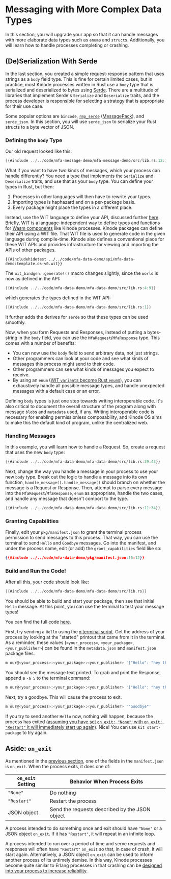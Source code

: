 # Messaging with More Complex Data Types

In this section, you will upgrade your app so that it can handle messages with more elaborate data types such as `enum`s and `struct`s.
Additionally, you will learn how to handle processes completing or crashing.

## (De)Serialization With Serde

In the last section, you created a simple request-response pattern that uses strings as a `body` field type.
This is fine for certain limited cases, but in practice, most Kinode processes written in Rust use a `body` type that is serialized and deserialized to bytes using [Serde](https://serde.rs/).
There are a multitude of libraries that implement Serde's `Serialize` and `Deserialize` traits, and the process developer is responsible for selecting a strategy that is appropriate for their use case.

Some popular options are `bincode`, [`rmp_serde`](https://docs.rs/rmp-serde/latest/rmp_serde/) ([MessagePack](https://msgpack.org/index.html)), and `serde_json`.
In this section, you will use `serde_json` to serialize your Rust structs to a byte vector of JSON.

### Defining the `body` Type

Our old request looked like this:
```rust
{{#include ../../code/mfa-message-demo/mfa-message-demo/src/lib.rs:12:16}}
```

What if you want to have two kinds of messages, which your process can handle differently?
You need a type that implements the `Serialize` and `Deserialize` traits, and use that as your `body` type.
You can define your types in Rust, but then:
1. Processes in other languages will then have to rewrite your types.
2. Importing types is haphazard and on a per-package basis.
3. Every package might place the types in a different place.

Instead, use the WIT language to define your API, discussed further [here](../system/process/wit_apis.md).
Briefly, WIT is a language-independent way to define types and functions for [Wasm components](https://component-model.bytecodealliance.org/design/why-component-model.html) like Kinode processes.
Kinode packages can define their API using a WIT file.
That WIT file is used to generate code in the given language during compile-time.
Kinode also defines a conventional place for these WIT APIs and provides infrastructure for viewing and importing the APIs of other packages.

```wit
{{#includehidetest ../../code/mfa-data-demo/api/mfa-data-demo:template.os-v0.wit}}
```

The `wit_bindgen::generate!()` macro changes slightly, since the `world` is now as defined in the API:
```rust
{{#include ../../code/mfa-data-demo/mfa-data-demo/src/lib.rs:4:9}}
```
which generates the types defined in the WIT API:
```rust
{{#include ../../code/mfa-data-demo/mfa-data-demo/src/lib.rs:1}}
```
It further adds the derives for `serde` so that these types can be used smoothly.

Now, when you form Requests and Responses, instead of putting a bytes-string in the `body` field, you can use the `MfaRequest`/`MfaResponse` type.
This comes with a number of benefits:

- You can now use the `body` field to send arbitrary data, not just strings.
- Other programmers can look at your code and see what kinds of messages this process might send to their code.
- Other programmers can see what kinds of messages you expect to receive.
- By using an `enum` ([WIT `variant`s become Rust `enum`s](https://component-model.bytecodealliance.org/design/wit.html#variants)), you can exhaustively handle all possible message types, and handle unexpected messages with a default case or an error.

Defining `body` types is just one step towards writing interoperable code.
It's also critical to document the overall structure of the program along with message `blob`s and `metadata` used, if any.
Writing interoperable code is necessary for enabling permissionless composability, and Kinode OS aims to make this the default kind of program, unlike the centralized web.

### Handling Messages

In this example, you will learn how to handle a Request.
So, create a request that uses the new `body` type:

```rust
{{#include ../../code/mfa-data-demo/mfa-data-demo/src/lib.rs:39:43}}
```

Next, change the way you handle a message in your process to use your new `body` type.
Break out the logic to handle a message into its own function, `handle_message()`.
`handle_message()` should branch on whether the message is a Request or Response.
Then, attempt to parse every message into the `MfaRequest`/`MfaResponse`, `enum` as appropriate, handle the two cases, and handle any message that doesn't comport to the type.
```rust
{{#include ../../code/mfa-data-demo/mfa-data-demo/src/lib.rs:11:34}}
```

### Granting Capabilities

Finally, edit your `pkg/manifest.json` to grant the terminal process permission to send messages to this process.
That way, you can use the terminal to send `Hello` and `Goodbye` messages.
Go into the manifest, and under the process name, edit (or add) the `grant_capabilities` field like so:

```json
{{#include ../../code/mfa-data-demo/pkg/manifest.json:10:12}}
```

### Build and Run the Code!

After all this, your code should look like:
```rust
{{#include ../../code/mfa-data-demo/mfa-data-demo/src/lib.rs}}
```
You should be able to build and start your package, then see that initial `Hello` message.
At this point, you can use the terminal to test your message types!

You can find the full code [here](https://github.com/kinode-dao/kinode-book/tree/main/code/mfa-data-demo).

First, try sending a `Hello` using the [`m` terminal script](../system/terminal.md#m---message-a-process).
Get the address of your process by looking at the "started" printout that came from it in the terminal.
As a reminder, these values (`<your_process>`, `<your_package>`, `<your_publisher>`) can be found in the `metadata.json` and `manifest.json` package files.

```bash
m our@<your_process>:<your_package>:<your_publisher> '{"Hello": "hey there"}'
```

You should see the message text printed.
To grab and print the Response, append a `-a 5` to the terminal command:
```bash
m our@<your_process>:<your_package>:<your_publisher> '{"Hello": "hey there"}' -a 5
```
Next, try a goodbye.
This will cause the process to exit.

```bash
m our@<your_process>:<your_package>:<your_publisher> '"Goodbye"'
```

If you try to send another `Hello` now, nothing will happen, because the process has exited [(assuming you have set `on_exit: "None"`; with `on_exit: "Restart"` it will immediately start up again)](#aside-on_exit).
Nice!
You can use `kit start-package` to try again.

## Aside: `on_exit`

As mentioned in the [previous section](./chapter_1.md#pkgmanifestjson), one of the fields in the `manifest.json` is `on_exit`.
When the process exits, it does one of:

`on_exit` Setting | Behavior When Process Exits
----------------- | ---------------------------
`"None"`          | Do nothing
`"Restart"`       | Restart the process
JSON object       | Send the requests described by the JSON object

A process intended to do something once and exit should have `"None"` or a JSON object `on_exit`.
If it has `"Restart"`, it will repeat in an infinite loop.

A process intended to run over a period of time and serve requests and responses will often have `"Restart"` `on_exit` so that, in case of crash, it will start again.
Alternatively, a JSON object `on_exit` can be used to inform another process of its untimely demise.
In this way, Kinode processes become quite similar to Erlang processes in that crashing can be [designed into your process to increase reliability](https://ferd.ca/the-zen-of-erlang.html).
